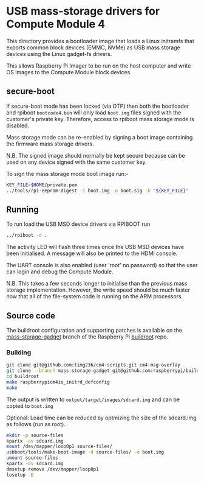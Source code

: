 # USB mass-storage drivers for Compute Module 4

This directory provides a bootloader image that loads a Linux
initramfs that exports common block devices (EMMC, NVMe) as
USB mass storage devices using the Linux gadget-fs drivers.

This allows Raspberry Pi Imager to be run on the host computer
and write OS images to the Compute Module block devices.

## secure-boot
If secure-boot mode has been locked (via OTP) then both the
bootloader and rpiboot `bootcode4.bin` will only load `boot.img`
files signed with the customer's private key. Therefore, access
to rpiboot mass storage mode is disabled.

Mass storage mode can be re-enabled by signing a boot image
containing the firmware mass storage drivers.

N.B. The signed image should normally be kept secure because can
be used on any device signed with the same customer key.

To sign the mass storage mode boot image run:-
```bash
KEY_FILE=$HOME/private.pem
../tools/rpi-eeprom-digest -i boot.img -o boot.sig -k "${KEY_FILE}"
```

## Running
To run load the USB MSD device drivers via RPIBOOT run
```bash
../rpiboot -d .
```

The activity LED will flash three times once the USB MSD
devices have been initialised. A message will also be printed
to the HDMI console.

The UART console is also enabled (user 'root' no password)
so that the user can login and debug the Compute Module.

N.B. This takes a few seconds longer to initialise than the 
previous mass storage implementation. However, the write speed
should be much faster now that all of the file-system code
is running on the ARM processors.

## Source code
The buildroot configuration and supporting patches is available on
the [mass-storage-gadget](https://github.com/raspberrypi/buildroot/tree/mass-storage-gadget)
branch of the Raspberry Pi [buildroot](https://github.com/raspberrypi/buildroot) repo.

### Building
```bash
git clone git@github.com:timg236/cm4-scripts.git cm4-msg-overlay
git clone --branch mass-storage-gadget git@github.com:raspberrypi/buildroot.git
cd buildroot
make raspberrypicm4io_initrd_defconfig
make
```

The output is written to `output/target/images/sdcard.img` and can be copied
to `boot.img`

Optional:
Load time can be reduced by optmizing the size of the sdcard.img as
follows (run as root).

```bash
mkdir -p source-files
kpartx -av sdcard.img
mount /dev/mapper/loop0p1 source-files/
usbboot/tools/make-boot-image -d source-files/ -o boot.img
umount source-files
kpartx -dv sdcard.img
dmsetup remove /dev/mapper/loop0p1
losetup -D
```
